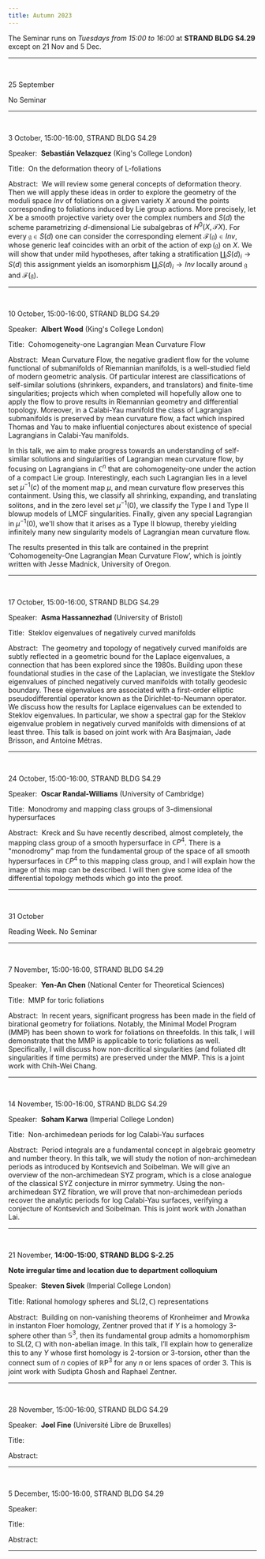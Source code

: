 ```yaml
---
title: Autumn 2023
---
```



The Seminar runs on *Tuesdays from 15:00 to 16:00* at **STRAND BLDG S4.29** except on 21 Nov and 5 Dec. 



----------------------------------------------------------------
<br />

25 September

No Seminar

---------------------------------------------------------
<br />

3 October, 15:00-16:00, STRAND BLDG S4.29

Speaker:&nbsp; **Sebastián Velazquez** (King's College London)

Title:&nbsp;  On the deformation theory of L-foliations

Abstract:&nbsp;  We will review some general concepts of deformation theory. Then we will apply these ideas in order to explore the geometry of the moduli space $Inv$ of foliations on a given variety $X$  around the points corresponding to foliations induced by Lie group actions.  More precisely, let $X$ be a smooth projective variety over the complex numbers and $S(d)$ the scheme parametrizing $d$-dimensional Lie subalgebras of $H^0(X,\mathcal{T} X)$.  For every $\mathfrak{g} \in S(d)$ one can consider the corresponding element $\mathcal{F}(\mathfrak{g})\in Inv$, whose generic leaf coincides with an orbit of the action of $\exp(\mathfrak{g})$ on $X$. We will show that under mild hypotheses, after taking a stratification $\coprod_i S(d)_i\to S(d)$ this assignment yields an isomorphism $\coprod_i S(d)_i\to Inv$ locally around $\mathfrak{g}$ and $\mathcal{F}(\mathfrak{g})$.


-----------------------------------------------------------
<br />

10 October, 15:00-16:00, STRAND BLDG S4.29

Speaker:&nbsp; **Albert Wood** (King's College London)

Title:&nbsp; Cohomogeneity-one Lagrangian Mean Curvature Flow

Abstract:&nbsp; Mean Curvature Flow, the negative gradient flow for the volume functional of submanifolds of Riemannian manifolds, is a well-studied field of modern geometric analysis. Of particular interest are classifications of self-similar solutions (shrinkers, expanders, and translators) and finite-time singularities; projects which when completed will hopefully allow one to apply the flow to prove results in Riemannian geometry and differential topology. Moreover, in a Calabi-Yau manifold the class of Lagrangian submanifolds is preserved by mean curvature flow, a fact which inspired Thomas and Yau to make influential conjectures about existence of special Lagrangians in Calabi-Yau manifolds.

In this talk, we aim to make progress towards an understanding of self-similar solutions and singularities of Lagrangian mean curvature flow, by focusing on Lagrangians in $\mathbb{C}^n$ that are cohomogeneity-one under the action of a compact Lie group. Interestingly, each such Lagrangian lies in a level set $\mu^{-1}(c)$ of the moment map $\mu$, and mean curvature flow preserves this containment.  Using this, we classify all shrinking, expanding, and translating solitons, and in the zero level set $\mu^{-1}(0)$, we classify the Type I and Type II blowup models of LMCF singularities. Finally, given any special Lagrangian in $\mu^{-1}(0)$, we'll show that it arises as a Type II blowup, thereby yielding infinitely many new singularity models of Lagrangian mean curvature flow.

The results presented in this talk are contained in the preprint ‘Cohomogeneity-One Lagrangian Mean Curvature Flow’, which is jointly written with Jesse Madnick, University of Oregon. 

-----------------------------------------------------------
<br />

17 October, 15:00-16:00, STRAND BLDG S4.29

Speaker:&nbsp; **Asma Hassannezhad** (University of Bristol)

Title:&nbsp; Steklov eigenvalues of negatively curved manifolds

Abstract:&nbsp; The geometry and topology of negatively curved manifolds are subtly reflected in a geometric bound for the Laplace eigenvalues, a connection that has been explored since the 1980s. Building upon these foundational studies in the case of the Laplacian, we investigate the Steklov eigenvalues of pinched negatively curved manifolds with totally geodesic boundary. These eigenvalues are associated with a first-order elliptic pseudodifferential operator known as the Dirichlet-to-Neumann operator. We discuss how the results for Laplace eigenvalues can be extended to Steklov eigenvalues. In particular, we show a spectral gap for the Steklov eigenvalue problem in negatively curved manifolds with dimensions of at least three.
This talk is based on joint work with Ara Basjmaian, Jade Brisson, and Antoine Métras.

-----------------------------------------------------------
<br />

24 October, 15:00-16:00, STRAND BLDG S4.29

Speaker:&nbsp; **Oscar Randal-Williams** (University of Cambridge)

Title:&nbsp; Monodromy and mapping class groups of 3-dimensional hypersurfaces

Abstract:&nbsp; Kreck and Su have recently described, almost completely, the mapping class group of a smooth hypersurface in $\mathbb{C}P^4$. There is a "monodromy" map from the fundamental group of the space of all smooth hypersurfaces in $\mathbb{C}P^4$ to this mapping class group, and I will explain how the image of this map can be described. I will then give some idea of the differential topology methods which go into the proof.


-----------------------------------------------------------
<br />

31 October

Reading Week. No Seminar


-----------------------------------------------------------
<br />

7 November, 15:00-16:00, STRAND BLDG S4.29

Speaker:&nbsp; **Yen-An Chen** (National Center for Theoretical Sciences)

Title:&nbsp; MMP for toric foliations 

Abstract:&nbsp; In recent years, significant progress has been made in the field of birational geometry for foliations. Notably, the Minimal Model Program (MMP) has been shown to work for foliations on threefolds. In this talk, I will demonstrate that the MMP is applicable to toric foliations as well. Specifically, I will discuss how non-dicritical singularities (and foliated dlt singularities if time permits) are preserved under the MMP. This is a joint work with Chih-Wei Chang.

-----------------------------------------------------------
<br />

14 November, 15:00-16:00, STRAND BLDG S4.29

Speaker:&nbsp; **Soham Karwa** (Imperial College London)

Title:&nbsp; Non-archimedean periods for log Calabi-Yau surfaces

Abstract:&nbsp; Period integrals are a fundamental concept in algebraic geometry and number theory. In this talk, we will study the notion of non-archimedean periods as introduced by Kontsevich and Soibelman.  We will give an overview of the non-archimedean SYZ program, which is a close analogue of the classical SYZ conjecture in mirror symmetry. Using the non-archimedean SYZ fibration, we will prove that non-archimedean periods recover the analytic periods for log Calabi-Yau surfaces, verifying a conjecture of Kontsevich and Soibelman. This is joint work with Jonathan Lai.

-----------------------------------------------------------
<br />

21 November, **14:00-15:00**, **STRAND BLDG S-2.25** 

**Note irregular time and location due to department colloquium**

Speaker:&nbsp; **Steven Sivek** (Imperial College London)

Title:&nbsp;Rational homology spheres and $\mathrm{SL}(2,\mathbb{C})$ representations

Abstract:&nbsp; Building on non-vanishing theorems of Kronheimer and Mrowka in instanton Floer homology, Zentner proved that if $Y$ is a homology 3-sphere other than $\mathbb{S}^3$, then its fundamental group admits a homomorphism to $\mathrm{SL}(2,\mathbb{C})$ with non-abelian image. In this talk, I’ll explain how to generalize this to any $Y$ whose first homology is 2-torsion or 3-torsion, other than the connect sum of $n$ copies of $\mathbb{R}\mathrm{P}^3$ for any $n$ or lens spaces of order $3$. This is joint work with Sudipta Ghosh and Raphael Zentner.

-----------------------------------------------------------
<br />

28 November, 15:00-16:00, STRAND BLDG S4.29

Speaker:&nbsp; **Joel Fine** (Université Libre de Bruxelles)

Title:&nbsp;

Abstract:&nbsp;

-----------------------------------------------------------
<br />

5 December, 15:00-16:00, STRAND BLDG S4.29

Speaker:&nbsp; 

Title:&nbsp;

Abstract:&nbsp;

-----------------------------------------------------------

